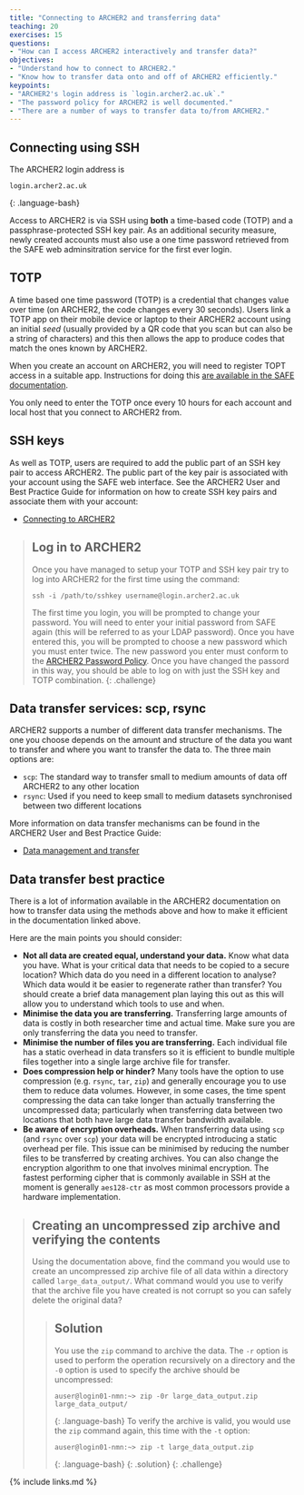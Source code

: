 ```yaml
---
title: "Connecting to ARCHER2 and transferring data"
teaching: 20
exercises: 15
questions:
- "How can I access ARCHER2 interactively and transfer data?"
objectives:
- "Understand how to connect to ARCHER2."
- "Know how to transfer data onto and off of ARCHER2 efficiently."
keypoints:
- "ARCHER2's login address is `login.archer2.ac.uk`."
- "The password policy for ARCHER2 is well documented."
- "There are a number of ways to transfer data to/from ARCHER2."
---
```


## Connecting using SSH

The ARCHER2 login address is

```
login.archer2.ac.uk
```
{: .language-bash}

Access to ARCHER2 is via SSH using **both** a time-based code (TOTP) and a passphrase-protected SSH key pair. As an
additional security measure, newly created accounts must also use a one time password retrieved from the SAFE 
web adminsitration service for the first ever login.

## TOTP

A time based one time password (TOTP) is a credential that changes value over time (on ARCHER2, the code changes
every 30 seconds). Users link a TOTP app on their mobile device or laptop to their ARCHER2 account using an
initial *seed* (usually provided by a QR code that you scan but can also be a string of characters) and this
then allows the app to produce codes that match the ones known by ARCHER2.

When you create an account on ARCHER2, you will need to register TOPT access in a suitable app. Instructions for
doing this [are available in the SAFE documentation](https://epcced.github.io/safe-docs/safe-for-users/#how-to-turn-on-mfa-on-your-machine-account).

You only need to enter the TOTP once every 10 hours for each account and local host that you connect to 
ARCHER2 from.

## SSH keys

As well as TOTP, users are required to add the public part of an SSH key pair to access ARCHER2.
The public part of the key pair is associated with your account using the SAFE web interface.
See the ARCHER2 User and Best Practice Guide for information on how to create SSH key pairs
and associate them with your account:

* [Connecting to ARCHER2](https://docs.archer2.ac.uk/user-guide/connecting/)

> ## Log in to ARCHER2
> Once you have managed to setup your TOTP and SSH key pair try to log into ARCHER2 for the
> first time using the command:
> 
> ```
> ssh -i /path/to/sshkey username@login.archer2.ac.uk
> ```
>
> The first time you login, you will be prompted to change your password. You will need
> to enter your initial password from SAFE again (this will be referred to as your LDAP
> password). Once you have entered this, you will be prompted to choose a new password
> which you must enter twice. The new password you enter must conform to the
> [ARCHER2 Password Policy](https://www.archer2.ac.uk/about/policies/passwords_usernames.html).
> Once you have changed the passord in this way, you should be able to log on with just
> the SSH key and TOTP combination.
{: .challenge}

## Data transfer services: scp, rsync

ARCHER2 supports a number of different data transfer mechanisms. The one you choose depends
on the amount and structure of the data you want to transfer and where you want to transfer
the data to. The three main options are:

* `scp`: The standard way to transfer small to medium amounts of data off ARCHER2 to any other location
* `rsync`: Used if you need to keep small to medium datasets synchronised between two different locations

More information on data transfer mechanisms can be found in the ARCHER2 User and Best Practice Guide:

* [Data management and transfer](https://docs.archer2.ac.uk/user-guide/data/)

## Data transfer best practice

There is a lot of information available in the ARCHER2 documentation on how to transfer data using the
methods above and how to make it efficient in the documentation linked above.

Here are the main points you should consider:

* **Not all data are created equal, understand your data.** Know what data you have. What is your
  critical data that needs to be copied to a secure location? Which data do you need in a different
  location to analyse? Which data would it be easier to regenerate rather than transfer? You should
  create a brief data management plan laying this out as this will allow you to understand which
  tools to use and when.
* **Minimise the data you are transferring.** Transferring large amounts of data is costly in both
  researcher time and actual time. Make sure you are only transferring the data you need to transfer.
* **Minimise the number of files you are transferring.** Each individual file has a static overhead in
  data transfers so it is efficient to bundle multiple files together into a single large
  archive file for transfer.
* **Does compression help or hinder?** Many tools have the option to use compression (e.g. `rsync`,
  `tar`, `zip`) and generally encourage you to use them to reduce data volumes. However, in some cases,
  the time spent compressing the data can take longer than actually transferring the uncompressed
  data; particularly when transferring data between two locations that both have large data transfer
  bandwidth available.
* **Be aware of encryption overheads.** When transferring data using `scp` (and `rsync` over `scp`)
  your data will be encrypted introducing a static overhead per file. This issue can be minimised by
  reducing the number files to be transferred by creating archives. You can also change the encryption
  algorithm to one that involves minimal encryption. The fastest performing cipher that is commonly 
  available in SSH at the moment is generally `aes128-ctr` as most common processors provide a
  hardware implementation.

> ## Creating an uncompressed zip archive and verifying the contents
> Using the documentation above, find the command you would use to create an uncompressed zip archive
> file of all data within a directory called `large_data_output/`. What command would you use to verify
> that the archive file you have created is not corrupt so you can safely delete the original data?
> > ## Solution
> > You use the `zip` command to archive the data. The `-r` option is used to perform the operation
> > recursively on a directory and the `-0` option is used to specify the archive should be uncompressed:
> > ```
> > auser@login01-nmn:~> zip -0r large_data_output.zip large_data_output/
> > ```
> > {: .language-bash}
> > To verify the archive is valid, you would use the `zip` command again, this time with the `-t` 
> > option:
> > ```
> > auser@login01-nmn:~> zip -t large_data_output.zip
> > ```
> > {: .language-bash}
> {: .solution}
{: .challenge}

{% include links.md %}


